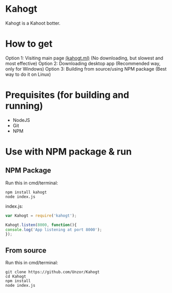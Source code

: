 # Kahogt
Kahogt is a Kahoot botter.

# How to get
Option 1: Visiting main page [(kahogt.ml)](https://kahogt.ml) (No downloading, but slowest and most effective)
Option 2: Downloading desktop app (Recommended way, only for Windows)
Option 3: Building from source/using NPM package (Best way to do it on Linux)

# Prequisites (for building and running)
- NodeJS
- Git
- NPM

# Use with NPM package & run 
## NPM Package
Run this in cmd/terminal:
```
npm install kahogt
node index.js
```
index.js:
```javascript
var Kahogt = require('kahogt');

Kahogt.listen(8000, function(){
console.log('App listening at port 8000');
});
```
## From source
Run this in cmd/terminal:
```
git clone https://github.com/Unzor/Kahogt
cd Kahogt
npm install
node index.js
```
